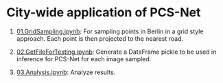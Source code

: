 # City-wide application of PCS-Net



1. [01.GridSampling.ipynb](01.GridSampling.ipynb): For sampling points in Berlin in a grid style approach. Each point is then projected to the nearest road. 

2. [02.GetFileForTesting.ipynb](02.GetFileForTesting.ipynb): Generate a DataFrame pickle to be used in inference for PCS-Net for each image sampled.

3. [03.Analysis.ipynb](03.Analysis.ipynb): Analyze results.




